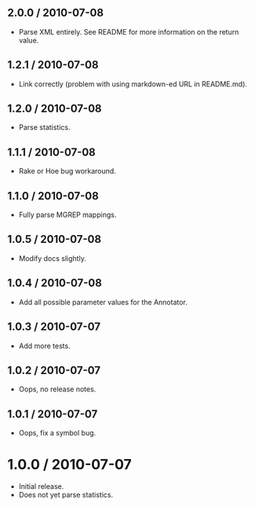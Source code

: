 ## 2.0.0 / 2010-07-08

* Parse XML entirely. See README for more information on the return value.

## 1.2.1 / 2010-07-08

* Link correctly (problem with using markdown-ed URL in README.md).

## 1.2.0 / 2010-07-08

* Parse statistics.

## 1.1.1 / 2010-07-08

* Rake or Hoe bug workaround.

## 1.1.0 / 2010-07-08

* Fully parse MGREP mappings.

## 1.0.5 / 2010-07-08

* Modify docs slightly.

## 1.0.4 / 2010-07-08

* Add all possible parameter values for the Annotator.

## 1.0.3 / 2010-07-07

* Add more tests.

## 1.0.2 / 2010-07-07

* Oops, no release notes.

## 1.0.1 / 2010-07-07

* Oops, fix a symbol bug.

# 1.0.0 / 2010-07-07

* Initial release.
* Does not yet parse statistics.
